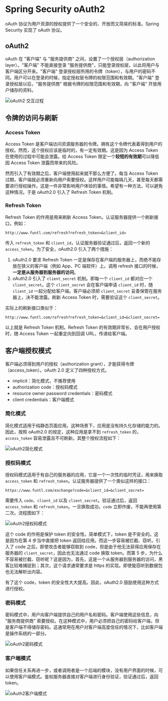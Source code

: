 # Spring Security oAuth2

oAuth 协议为用户资源的授权提供了一个安全的、开放而又简易的标准。Spring Security 实现了 oAuth 协议。

## oAuth2

oAuth 在 "客户端" 与 "服务提供商" 之间，设置了一个授权层（authorization layer）。"客户端" 不能直接登录 "服务提供商"，只能登录授权层，以此将用户与客户端区分开来。"客户端" 登录授权层所用的令牌（token），与用户的密码不同。用户可以在登录的时候，指定授权层令牌的权限范围和有效期。"客户端" 登录授权层以后，"服务提供商" 根据令牌的权限范围和有效期，向 "客户端" 开放用户储存的资料。

![oAuth2 交互过程](https://raw.githubusercontent.com/chanshiyucx/poi/master/2019/oAuth2%E4%BA%A4%E4%BA%92%E8%BF%87%E7%A8%8B.png)

## 令牌的访问与刷新

### Access Token

Access Token 是客户端访问资源服务器的令牌。拥有这个令牌代表着得到用户的授权。然而，这个授权应该是临时的，有一定有效期。这是因为 Access Token 在使用的过程中可能会泄露。给 Access Token 限定一个**较短的有效期**可以降低因 Access Token 泄露而带来的风险。

然而引入了有效期之后，客户端使用起来就不那么方便了。每当 Access Token 过期，客户端就必须重新向用户索要授权。这样用户可能每隔几天，甚至每天都需要进行授权操作。这是一件非常影响用户体验的事情。希望有一种方法，可以避免这种情况。于是 oAuth2.0 引入了 Refresh Token 机制。

### Refresh Token

Refresh Token 的作用是用来刷新 Access Token。认证服务器提供一个刷新接口，例如：

```
http://www.funtl.com/refresh?refresh_token=&client_id=
```

传入 `refresh_token` 和 `client_id`，认证服务器验证通过后，返回一个新的 `access_token`。为了安全，oAuth2.0 引入了两个措施：

1. oAuth2.0 要求 Refresh Token 一定是保存在客户端的服务器上，而绝不能存放在狭义的客户端（例如 App、PC 端软件）上。调用 refresh 接口的时候，**一定是从服务器到服务器的访问**。
2. oAuth2.0 引入了 `client_secret` 机制。即每一个 `client_id` 都对应一个 `client_secret`。这个 `client_secret` 会在客户端申请 `client_id` 时，随 `client_id` 一起分配给客户端。客户端必须把 `client_secret` 妥善保管在服务器上，决不能泄露。刷新 Access Token 时，需要验证这个 `client_secret`。

实际上的刷新接口类似于：

```
http://www.funtl.com/refresh?refresh_token=&client_id=&client_secret=
```

以上就是 Refresh Token 机制。Refresh Token 的有效期非常长，会在用户授权时，随 Access Token 一起重定向到回调 URL，传递给客户端。

## 客户端授权模式

客户端必须得到用户的授权（authorization grant），才能获得令牌（access_token）。oAuth 2.0 定义了四种授权方式。

- implicit：简化模式，不推荐使用
- authorization code：授权码模式
- resource owner password credentials：密码模式
- client credentials：客户端模式

### 简化模式

简化模式适用于纯静态页面应用。这种场景下，应用是没有持久化存储的能力的。因此，按照 oAuth2.0 的规定，这种应用是拿不到 `refresh_token` 的，`access_token` 容易泄露且不可刷新。其整个授权流程如下：

![oAuth2简化模式](https://raw.githubusercontent.com/chanshiyucx/poi/master/2019/oAuth2%E7%AE%80%E5%8C%96%E6%A8%A1%E5%BC%8F.png)

### 授权码模式

授权码模式适用于有自己的服务器的应用，它是一个一次性的临时凭证，用来换取 `access_token` 和 `refresh_token`。认证服务器提供了一个类似这样的接口：

```
https://www.funtl.com/exchange?code=&client_id=&client_secret=
```

需要传入 `code`、`client_id` 以及 `client_secret`。验证通过后，返回 `access_token` 和 `refresh_token`。一旦换取成功，`code` 立即作废，不能再使用第二次。流程图如下：

![oAuth2授权码模式](https://raw.githubusercontent.com/chanshiyucx/poi/master/2019/oAuth2%E6%8E%88%E6%9D%83%E7%A0%81%E6%A8%A1%E5%BC%8F.png)

这个 code 的作用是保护 token 的安全性。简单模式下，token 是不安全的。这是因为在第 4 步当中直接把 token 返回给应用。而这一步容易被拦截、窃听。引入了 code 之后，即使攻击者能够窃取到 code，但是由于他无法获得应用保存在服务器的 `client_secret`，因此也无法通过 code 换取 token。而第 5 步，为什么不容易被拦截、窃听呢？这是因为，首先，这是一个从服务器到服务器的访问，黑客比较难捕捉到；其次，这个请求通常要求是 https 的实现。即使能窃听到数据包也无法解析出内容。

有了这个 code，token 的安全性大大提高。因此，oAuth2.0 鼓励使用这种方式进行授权。

### 密码模式

密码模式中，用户向客户端提供自己的用户名和密码。客户端使用这些信息，向 "服务商提供商" 索要授权。在这种模式中，用户必须把自己的密码给客户端，但是客户端不得储存密码。这通常用在用户对客户端高度信任的情况下，比如客户端是操作系统的一部分。

![oAuth2密码模式](https://raw.githubusercontent.com/chanshiyucx/poi/master/2019/oAuth2%E5%AF%86%E7%A0%81%E6%A8%A1%E5%BC%8F.png)

### 客户端模式

如果信任关系再进一步，或者调用者是一个后端的模块，没有用户界面的时候，可以使用客户端模式。鉴权服务器直接对客户端进行身份验证，验证通过后，返回 token。

![oAuth2客户端模式](https://raw.githubusercontent.com/chanshiyucx/poi/master/2019/oAuth2%E5%AE%A2%E6%88%B7%E7%AB%AF%E6%A8%A1%E5%BC%8F.png)
